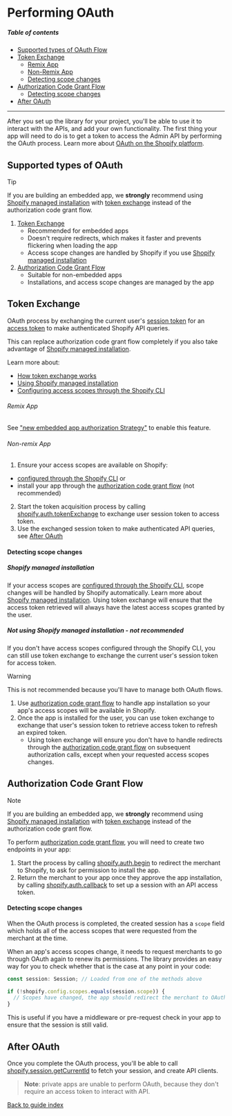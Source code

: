 # Performing OAuth

##### Table of contents
- [Supported types of OAuth Flow](#supported-types-of-oauth)
- [Token Exchange](#token-exchange)
  - [Remix App](#remix-app)
  - [Non-Remix App](#non-remix-app)
  - [Detecting scope changes](#detecting-scope-changes)
- [Authorization Code Grant Flow](#authorization-code-grant-flow)
  - [Detecting scope changes](#detecting-scope-changes-1)
- [After OAuth](#after-oauth)

----------------------------------------------------------------------------------
After you set up the library for your project, you'll be able to use it to interact with the APIs, and add your own functionality.
The first thing your app will need to do is to get a token to access the Admin API by performing the OAuth process. Learn more about [OAuth on the Shopify platform](https://shopify.dev/docs/apps/auth/oauth).

## Supported types of OAuth
> [!TIP]
> If you are building an embedded app, we **strongly** recommend using [Shopify managed installation](https://shopify.dev/docs/apps/auth/installation#shopify-managed-installation)
with [token exchange](#token-exchange) instead of the authorization code grant flow.

1. [Token Exchange](#token-exchange)
    - Recommended for embedded apps
    - Doesn't require redirects, which makes it faster and prevents flickering when loading the app
    - Access scope changes are handled by Shopify if you use [Shopify managed installation](https://shopify.dev/docs/apps/auth/installation#shopify-managed-installation)
2. [Authorization Code Grant Flow](#authorization-code-grant-flow)
    - Suitable for non-embedded apps
    - Installations, and access scope changes are managed by the app

## Token Exchange
OAuth process by exchanging the current user's [session token](https://shopify.dev/docs/apps/auth/session-tokens) for an
[access token](https://shopify.dev/docs/apps/auth/access-token-types/online.md) to make
authenticated Shopify API queries.

This can replace authorization code grant flow completely if you also take advantage of [Shopify managed installation](https://shopify.dev/docs/apps/auth/installation#shopify-managed-installation).

Learn more about:
  - [How token exchange works](https://shopify.dev/docs/apps/auth/get-access-tokens/token-exchange)
  - [Using Shopify managed installation](https://shopify.dev/docs/apps/auth/installation#shopify-managed-installation)
  - [Configuring access scopes through the Shopify CLI](https://shopify.dev/docs/apps/tools/cli/configuration)

###### Remix App
See ["new embedded app authorization Strategy"](https://shopify.dev/docs/api/shopify-app-remix#embedded-auth-strategy) to enable this feature.

###### Non-remix App
1. Ensure your access scopes are available on Shopify:
  - [configured through the Shopify CLI](https://shopify.dev/docs/apps/tools/cli/configuration) or
  - install your app through the [authorization code grant flow](#authorization-code-grant-flow) (not recommended)

2. Start the token acquisition process by calling [shopify.auth.tokenExchange](../reference/auth/tokenExchange.md) to exchange user session token to access token.
3. Use the exchanged session token to make authenticated API queries, see [After OAuth](#after-oauth)

#### Detecting scope changes

##### Shopify managed installation
If your access scopes are [configured through the Shopify CLI](https://shopify.dev/docs/apps/tools/cli/configuration), scope changes will be handled by Shopify automatically.
Learn more about [Shopify managed installation](https://shopify.dev/docs/apps/auth/installation#shopify-managed-installation).
Using token exchange will ensure that the access token retrieved will always have the latest access scopes granted by the user.

##### Not using Shopify managed installation - not recommended
If you don't have access scopes configured through the Shopify CLI, you can still use token exchange to exchange the current user's session token for access token.

> [!WARNING]
> This is not recommended because you'll have to manage both OAuth flows.

1. Use [authorization code grant flow](#authorization-code-grant-flow) to handle app installation so your app's access scopes will be 
available in Shopify.
2. Once the app is installed for the user, you can use token exchange to exchange that user's session token to retrieve access token to refresh an expired token.
   - Using token exchange will ensure you don't have to handle redirects through the [authorization code grant flow](#authorization-code-grant-flow) on subsequent authorization calls,
   except when your requested access scopes changes.

## Authorization Code Grant Flow
> [!NOTE]
> If you are building an embedded app, we **strongly** recommend using [Shopify managed installation](https://shopify.dev/docs/apps/auth/installation#shopify-managed-installation)
with [token exchange](#token-exchange) instead of the authorization code grant flow.

To perform [authorization code grant flow](https://shopify.dev/docs/apps/auth/get-access-tokens/authorization-code-grant), you will need to create two endpoints in your app:

1. Start the process by calling [shopify.auth.begin](../reference/auth/begin.md) to redirect the merchant to Shopify, to ask for permission to install the app.
1. Return the merchant to your app once they approve the app installation, by calling [shopify.auth.callback](../reference/auth/callback.md) to set up a session with an API access token.

#### Detecting scope changes

When the OAuth process is completed, the created session has a `scope` field which holds all of the access scopes that were requested from the merchant at the time.

When an app's access scopes change, it needs to request merchants to go through OAuth again to renew its permissions. The library provides an easy way for you to check whether that is the case at any point in your code:

```ts
const session: Session; // Loaded from one of the methods above

if (!shopify.config.scopes.equals(session.scope)) {
  // Scopes have changed, the app should redirect the merchant to OAuth
}
```

This is useful if you have a middleware or pre-request check in your app to ensure that the session is still valid.

## After OAuth

Once you complete the OAuth process, you'll be able to call [shopify.session.getCurrentId](../reference/session/getCurrentId.md) to fetch your session, and create API clients.

> **Note**: private apps are unable to perform OAuth, because they don't require an access token to interact with API.

[Back to guide index](../../README.md#guides)
